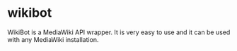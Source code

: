 wikibot
=======

WikiBot is a MediaWiki API wrapper. It is very easy to use and it can be used with any MediaWiki installation. 
